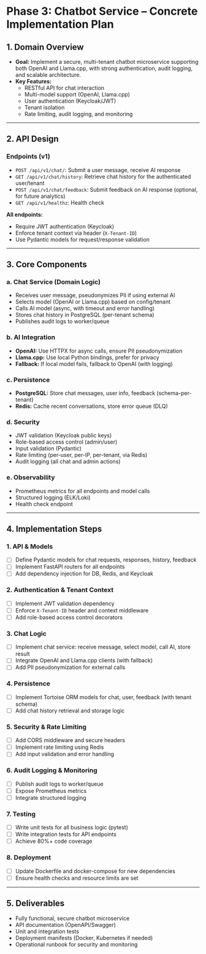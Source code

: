 # Phase 3: Chatbot Service – Concrete Implementation Plan

## 1. Domain Overview
- **Goal:** Implement a secure, multi-tenant chatbot microservice supporting both OpenAI and Llama.cpp, with strong authentication, audit logging, and scalable architecture.
- **Key Features:** 
  - RESTful API for chat interaction
  - Multi-model support (OpenAI, Llama.cpp)
  - User authentication (Keycloak/JWT)
  - Tenant isolation
  - Rate limiting, audit logging, and monitoring

---

## 2. API Design

### Endpoints (v1)
- `POST /api/v1/chat/`: Submit a user message, receive AI response
- `GET /api/v1/chat/history`: Retrieve chat history for the authenticated user/tenant
- `POST /api/v1/chat/feedback`: Submit feedback on AI response (optional, for future analytics)
- `GET /api/v1/healthz`: Health check

**All endpoints:**
- Require JWT authentication (Keycloak)
- Enforce tenant context via header (`X-Tenant-ID`)
- Use Pydantic models for request/response validation

---

## 3. Core Components

### a. Chat Service (Domain Logic)
- Receives user message, pseudonymizes PII if using external AI
- Selects model (OpenAI or Llama.cpp) based on config/tenant
- Calls AI model (async, with timeout and error handling)
- Stores chat history in PostgreSQL (per-tenant schema)
- Publishes audit logs to worker/queue

### b. AI Integration
- **OpenAI:** Use HTTPX for async calls, ensure PII pseudonymization
- **Llama.cpp:** Use local Python bindings, prefer for privacy
- **Fallback:** If local model fails, fallback to OpenAI (with logging)

### c. Persistence
- **PostgreSQL:** Store chat messages, user info, feedback (schema-per-tenant)
- **Redis:** Cache recent conversations, store error queue (DLQ)

### d. Security
- JWT validation (Keycloak public keys)
- Role-based access control (admin/user)
- Input validation (Pydantic)
- Rate limiting (per-user, per-IP, per-tenant, via Redis)
- Audit logging (all chat and admin actions)

### e. Observability
- Prometheus metrics for all endpoints and model calls
- Structured logging (ELK/Loki)
- Health check endpoint

---

## 4. Implementation Steps

### 1. API & Models
- [ ] Define Pydantic models for chat requests, responses, history, feedback
- [ ] Implement FastAPI routers for all endpoints
- [ ] Add dependency injection for DB, Redis, and Keycloak

### 2. Authentication & Tenant Context
- [ ] Implement JWT validation dependency
- [ ] Enforce `X-Tenant-ID` header and context middleware
- [ ] Add role-based access control decorators

### 3. Chat Logic
- [ ] Implement chat service: receive message, select model, call AI, store result
- [ ] Integrate OpenAI and Llama.cpp clients (with fallback)
- [ ] Add PII pseudonymization for external calls

### 4. Persistence
- [ ] Implement Tortoise ORM models for chat, user, feedback (with tenant schema)
- [ ] Add chat history retrieval and storage logic

### 5. Security & Rate Limiting
- [ ] Add CORS middleware and secure headers
- [ ] Implement rate limiting using Redis
- [ ] Add input validation and error handling

### 6. Audit Logging & Monitoring
- [ ] Publish audit logs to worker/queue
- [ ] Expose Prometheus metrics
- [ ] Integrate structured logging

### 7. Testing
- [ ] Write unit tests for all business logic (pytest)
- [ ] Write integration tests for API endpoints
- [ ] Achieve 80%+ code coverage

### 8. Deployment
- [ ] Update Dockerfile and docker-compose for new dependencies
- [ ] Ensure health checks and resource limits are set

---

## 5. Deliverables
- Fully functional, secure chatbot microservice
- API documentation (OpenAPI/Swagger)
- Unit and integration tests
- Deployment manifests (Docker, Kubernetes if needed)
- Operational runbook for security and monitoring 